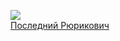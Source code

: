 ![](/books/adv_history/Валерий%20Елманов/Последний%20Рюрикович.jpg)  
[Последний Рюрикович](/books/adv_history/Валерий%20Елманов/Последний%20Рюрикович)